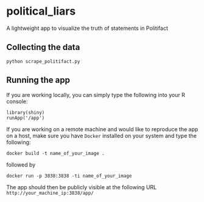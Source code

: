 # political_liars
A lightweight app to visualize the truth of statements in Politifact

## Collecting the data
```
python scrape_politifact.py
```

## Running the app
If you are working locally, you can simply type the following into your R console:
```
library(shiny)
runApp('/app')
```

If you are working on a remote machine and would like to reproduce the app on a host, make sure you have `Docker` installed on your system and type the following:

```
docker build -t name_of_your_image .
```

followed by

```
docker run -p 3838:3838 -ti name_of_your_image
```

The app should then be publicly visible at the following URL `http://your_machine_ip:3838/app/`

